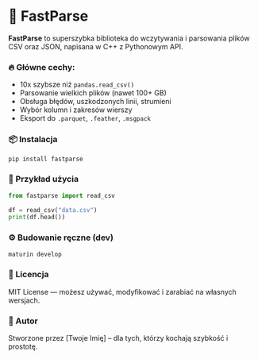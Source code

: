 # 🚀 FastParse

**FastParse** to superszybka biblioteka do wczytywania i parsowania plików CSV oraz JSON, napisana w C++ z Pythonowym API.

### 🔥 Główne cechy:
- 10x szybsze niż `pandas.read_csv()`
- Parsowanie wielkich plików (nawet 100+ GB)
- Obsługa błędów, uszkodzonych linii, strumieni
- Wybór kolumn i zakresów wierszy
- Eksport do `.parquet`, `.feather`, `.msgpack`

### 📦 Instalacja

```bash
pip install fastparse
```

### 🧪 Przykład użycia

```python
from fastparse import read_csv

df = read_csv("data.csv")
print(df.head())
```

### ⚙️ Budowanie ręczne (dev)

```bash
maturin develop
```

### 📃 Licencja

MIT License — możesz używać, modyfikować i zarabiać na własnych wersjach.

### 🧠 Autor

Stworzone przez [Twoje Imię] – dla tych, którzy kochają szybkość i prostotę.
